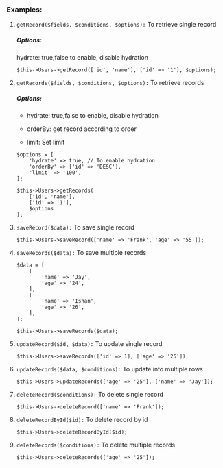### Examples:

1. ```getRecord($fields, $conditions, $options):``` To retrieve single record
   ##### Options:
    hydrate: true,false to enable, disable hydration
    ```
    $this->Users->getRecord(['id', 'name'], ['id' => '1'], $options);
    ```

2. ```getRecords($fields, $conditions, $options):``` To retrieve records
    ##### Options:
    - hydrate: true,false to enable, disable hydration

    - orderBy: get record according to order

    - limit: Set limit 

    ```
    $options = [
        'hydrate' => true, // To enable hydration
        'orderBy' => ['id' => 'DESC'],
        'limit' => '100',
    ];

    $this->Users->getRecords(
        ['id', 'name'], 
        ['id' => '1'], 
        $options
    );
    ```
    
3. ```saveRecord($data):``` To save single record
    ```
    $this->Users->saveRecord(['name' => 'Frank', 'age' => '55']);
    ```
    
4. ```saveRecords($data):``` To save multiple records
    ```
    $data = [
        [
            'name' => 'Jay',
            'age' => '24',
        ],
        [
            'name' => 'Ishan',
            'age' => '26',
        ],
    ];
    
    $this->Users->saveRecords($data);
    ```

5. ```updateRecord($id, $data):``` To update single record
    ```
    $this->Users->saveRecords(['id' => 1], ['age' => '25']);
    ```
    
6. ```updateRecords($data, $conditions):``` To update into multiple rows
    ```
    $this->Users->updateRecords(['age' => '25'], ['name' => 'Jay']);
    ```
    
7. ```deleteRecord($conditions):``` To delete single record
    ```
    $this->Users->deleteRecord(['name' => 'Frank']);
    ```

8. ```deleteRecordById($id):``` To delete record by id
    ```
    $this->Users->deleteRecordById($id);
    ```

9. ```deleteRecords($conditions):``` To delete multiple records
    ```
    $this->Users->deleteRecords(['age' => '25']);
    ```
